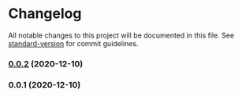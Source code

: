 # Changelog

All notable changes to this project will be documented in this file. See [standard-version](https://github.com/conventional-changelog/standard-version) for commit guidelines.

### [0.0.2](https://github.com/leandrodamascena/cdk-mediapackage-custom/compare/v0.0.1...v0.0.2) (2020-12-10)

### 0.0.1 (2020-12-10)
